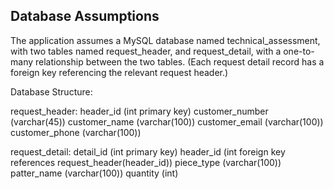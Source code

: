 Database Assumptions
--------------------
The application assumes a MySQL database named technical_assessment, with two tables named request_header, and request_detail, 
with a one-to-many relationship between the two tables.  (Each request detail record has a foreign key referencing the relevant
request header.)

Database Structure:

request_header: 
header_id (int primary key)
customer_number (varchar(45))
customer_name (varchar(100))
customer_email (varchar(100))
customer_phone (varchar(100))

request_detail:
detail_id (int primary key)
header_id (int foreign key references request_header(header_id))
piece_type (varchar(100))
patter_name (varchar(100))
quantity (int)
